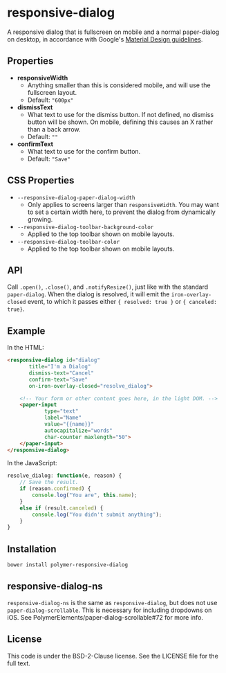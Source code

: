 # responsive-dialog

A responsive dialog that is fullscreen on mobile and a normal paper-dialog on
desktop, in accordance with Google's [Material Design guidelines](
https://material.google.com).

## Properties

- **responsiveWidth**
    - Anything smaller than this is considered mobile, and will use the
      fullscreen layout.
    - Default: `"600px"`
- **dismissText**
    - What text to use for the dismiss button. If not defined, no dismiss
      button will be shown. On mobile, defining this causes an X rather than a
      back arrow.
    - Default: `""`
- **confirmText**
    - What text to use for the confirm button.
    - Default: `"Save"`

## CSS Properties

- `--responsive-dialog-paper-dialog-width`
    - Only applies to screens larger than `responsiveWidth`. You may want to
      set a certain width here, to prevent the dialog from dynamically growing.
- `--responsive-dialog-toolbar-background-color`
    - Applied to the top toolbar shown on mobile layouts.
- `--responsive-dialog-toolbar-color`
    - Applied to the top toolbar shown on mobile layouts.

## API

Call `.open()`, `.close()`, and `.notifyResize()`, just like with the standard
`paper-dialog`. When the dialog is resolved, it will emit the
`iron-overlay-closed` event, to which it passes either `{ resolved: true }` or
`{ canceled: true}`.

## Example

In the HTML:

```html
<responsive-dialog id="dialog"
       title="I'm a Dialog"
       dismiss-text="Cancel"
       confirm-text="Save"
       on-iron-overlay-closed="resolve_dialog">

    <!-- Your form or other content goes here, in the light DOM. -->
    <paper-input
            type="text"
            label="Name"
            value="{{name}}"
            autocapitalize="words"
            char-counter maxlength="50">
    </paper-input>
</responsive-dialog>
```

In the JavaScript:

```javascript
resolve_dialog: function(e, reason) {
    // Save the result.
    if (reason.confirmed) {
        console.log("You are", this.name);
    }
    else if (result.canceled) {
        console.log("You didn't submit anything");
    }
}
```

## Installation

`bower install polymer-responsive-dialog`

## responsive-dialog-ns

`responsive-dialog-ns` is the same as `responsive-dialog`, but does not use
`paper-dialog-scrollable`. This is necessary for including dropdowns on iOS.
 See PolymerElements/paper-dialog-scrollable#72 for more info.

## License

This code is under the BSD-2-Clause license.  See the LICENSE file for the full
text.
